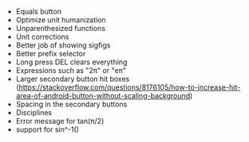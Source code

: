 - Equals button
- Optimize unit humanization
- Unparenthesized functions
- Unit corrections
- Better job of showing sigfigs
- Better prefix selector
- Long press DEL clears everything
- Expressions such as "2π" or "eπ"
- Larger secondary button hit boxes (https://stackoverflow.com/questions/8176105/how-to-increase-hit-area-of-android-button-without-scaling-background)
- Spacing in the secondary buttons
- Disciplines
- Error message for tan(π/2)
- support for sin^-1()
